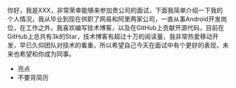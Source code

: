 你好，我是XXX，非常荣幸能够来参加贵公司的面试，下面我简单介绍一下我的个人情况，我从毕业到现在供职了网易和阿里两家公司，一直从事Android开发岗位，在工作之外，我喜欢编写技术博客，以及在GitHub上贡献开源代码，目前在GitHub上总共有3k的Star，技术博客有超过十万的阅读量，我非常热爱移动开发，早已久仰团队对技术的看重，所以希望自己今天在面试中有个更好的表现，未来也希望和你成为同事。


- 亮点
- 不要背简历